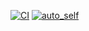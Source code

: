 [![CI](https://github.com/icrobotics-team5584/FRC-2025-Dwight/actions/workflows/main.yml/badge.svg?branch=main)](https://github.com/icrobotics-team5584/FRC-2025-Dwight/actions/workflows/main.yml)
[![auto_self](https://github.com/icrobotics-team5584/FRC-2025-Dwight/actions/workflows/auto_self.yml/badge.svg)](https://github.com/icrobotics-team5584/FRC-2025-Dwight/actions/workflows/auto_self.yml)
